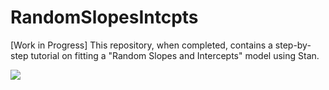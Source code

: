 # RandomSlopesIntcpts
[Work in Progress] This repository, when completed, contains a step-by-step tutorial on fitting a "Random Slopes and Intercepts" model using Stan. 


<img src="http://www.texrendr.com/?eqn=%5Cbegin%7Baligned%7D%0A%5Cmathrm%7BLevel%201%3A%7D%20%5Cphantom%7B2cm%7D%20%26%20%5C%5C%0A%20%20%20%20%20%20%20y_%7Bi%5Bt%5D%7D%20%26%5Csim%20%5Cmathrm%7BN%7D%5Cbigl(%7B%20%5Calpha_%7Bi%7D%20%7D%20%2B%20%25%0A%20%20%20%20%20%20%20%7B%20%5Cbeta_%7Bi%7D%20%7D%5Cmathrm%7BMonths%7D_%7Bi%5Bt%5D%7D%2C%20%5Csigma%5E2_%7B%5Cepsilon%7D%5Cbigr)%2C%5C%20%25%0A%20%20%20%20%20%5Cmathrm%7Bfor%7D%5C%20i%20%3D%201%2C%20%5Cdots%2C%20n%3B%5Cquad%20%20t%20%3D%201%2C%20%5Cdots%2C%204%20%20%5C%5C%0A%5Cmathrm%7BLevel%202%3A%7D%20%5Cphantom%7B2cm%7D%20%26%20%5C%5C%0A%20%20%20%20%5Cbegin%7Bpmatrix%7D%0A%20%20%20%20%5Calpha_%7Bi%7D%5C%5C%0A%20%20%20%20%5Cbeta_%7Bi%7D%0A%20%20%20%20%5Cend%7Bpmatrix%7D%20%26%5Csim%20%5Cmathrm%7BN%7D%20%5CBiggl(%0A%20%20%20%20%20%20%5Cbegin%7Bpmatrix%7D%0A%20%20%20%20%20%20%20%7B%5Cmu_%7B%5Calpha%7D%7D%5C%5C%0A%20%20%20%20%20%20%20%7B%5Cmu_%7B%5Cbeta%7D%7D%0A%20%20%20%20%20%20%5Cend%7Bpmatrix%7D%5C!%20%5C!%20%2C%20%5C%0A%20%20%20%20%20%20%7B%5COmega%7D%0A%20%20%20%20%20%20%25%20NOTE%3A%20thin%20negative%20space%20to%20make%20%5Clq%20look%20nicer%0A%20%20%20%20%20%20%5CBiggr)%2C%20%5C%5C%0A%20%20%20%20%5Cmathrm%7Bwhere%7D%26%20%5C%5C%0A%20%20%20%20%20%20%20%20%5Cmu_%7B%5Calpha%7D%20%26%3D%20%25%0A%20%20%20%20%20%20%20%20%5Cgamma_%7B00%7D%20%2B%20%25%0A%20%20%20%20%20%20%20%20%5Cgamma_%7B01%7D%7B%5Cmathrm%7BAge%7D_i%7D%20%2B%20%25%0A%20%20%20%20%20%20%20%20%5Cgamma_%7B02%7D%7B%5Cmathrm%7BAge%7D%5E2_i%7D%20%2B%20%25%0A%20%20%20%20%20%20%20%20%5Cgamma_%7B03%7D%20%5Cmathrm%7Bsurvivor%7D_i%20%2B%20%5C%5C%0A%20%20%20%20%20%20%20%20%26%20%5Cqquad%20%5Cqquad%0A%20%20%20%20%20%20%20%20%5Cgamma_%7B04%7D%20%5Cmathrm%7Bsurvivor%7D_i%5Ccdot%20%7B%5Cmathrm%7BAge%7D_i%7D%20%2B%20%25%0A%20%20%20%20%20%20%20%20%5Cgamma_%7B05%7D%20%5Cmathrm%7Bsurvivor%7D_i%5Ccdot%20%7B%5Cmathrm%7BAge%7D%5E2_i%7D%20%25%0A%20%20%20%20%20%20%20%20%5C%5C%0A%20%20%20%20%20%20%20%20%5Cmu_%7B%5Cbeta%7D%20%26%3D%20%25%0A%20%20%20%20%20%20%20%20%5Cgamma_%7B10%7D%20%2B%20%5Cgamma_%7B11%7D%20%5Cmathrm%7Bsurvivor%7D_i%20%2B%20%25%0A%20%20%20%20%20%20%20%20%5Cgamma_%7B12%7D%20%7B%5Cmathrm%7Bage4Q%7D_i%7D%20%2B%20%25%0A%20%20%20%20%20%20%20%20%5Cgamma_%7B13%7D%20%5Cmathrm%7Bsurvivor%7D%5Ccdot%7B%5Cmathrm%7Bage4Q%7D_i%7D%0A%5Cend%7Baligned%7D">

